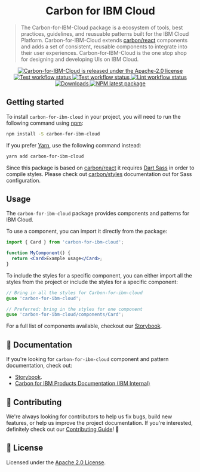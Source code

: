 <h1 align="center">Carbon for IBM Cloud</h1>

> The Carbon-for-IBM-Cloud package is a ecosystem of tools, best practices, guidelines, and reusuable patterns built for the IBM Cloud Platform. Carbon-for-IBM-Cloud extends 
> [carbon/react](https://github.com/carbon-design-system/carbon/tree/main/packages/react) components and adds a set of consistent, reusable components to integrate into their user 
> experiences. Carbon-for-IBM-Cloud is the one stop shop for designing and developing UIs on IBM Cloud.

  <p align="center">
  <a href="https://github.com/carbon-design-system/ibm-cloud/blob/master/LICENSE">
    <img src="https://img.shields.io/badge/license-Apache--2.0-blue.svg" alt="Carbon-for-IBM-Cloud is released under the Apache-2.0 license" />
  </a>
  <a href="https://github.com/carbon-design-system/ibm-cloud/actions/workflows/storybook-test.yml">
    <img src="https://github.com/carbon-design-system/ibm-cloud/actions/workflows/storybook-test.yml/badge.svg" alt="Test workflow status" />
  </a>
  <a href="https://github.com/carbon-design-system/ibm-cloud/actions/workflows/test-pull-request.yml">
    <img src="https://github.com/carbon-design-system/ibm-cloud/actions/workflows/test-pull-request.yml/badge.svg" alt="Test workflow status" />
  </a>
   <a href="https://github.com/carbon-design-system/ibm-cloud/actions/workflows/lint-pull-request.yml">
    <img src="https://github.com/carbon-design-system/ibm-cloud/actions/workflows/lint-pull-request.yml/badge.svg" alt="Lint workflow status" />
  </a>
  
   <a href="https://www.npmjs.com/package/carbon-for-ibm-cloud">
    <img src="https://img.shields.io/npm/dm/carbon-for-ibm-cloud.svg" alt="Downloads" />
  </a>
  <a href="https://www.npmjs.com/package/carbon-for-ibm-cloud">
    <img src="https://img.shields.io/npm/v/carbon-for-ibm-cloud/latest.svg" alt="NPM latest package" />
  </a>
  </p>
  
## Getting started

To install `carbon-for-ibm-cloud` in your project, you will need to run the following
command using [npm](https://www.npmjs.com/):

```bash
npm install -S carbon-for-ibm-cloud
```

If you prefer [Yarn](https://yarnpkg.com/en/), use the following command
instead:

```bash
yarn add carbon-for-ibm-cloud
```

Since this package is based on [carbon/react](https://github.com/carbon-design-system/carbon/tree/main/packages/react) it requires [Dart Sass](http://npmjs.com/package/sass) in order to
compile styles. Please check out [carbon/styles](https://github.com/carbon-design-system/carbon/blob/main/packages/styles/docs/sass.md) documentation out for Sass configuration.

## Usage

The `carbon-for-ibm-cloud` package provides components and patterns for IBM Cloud.

To use a component, you can import it directly from the package:

```jsx
import { Card } from 'carbon-for-ibm-cloud';

function MyComponent() {
  return <Card>Example usage</Card>;
}
```

To include the styles for a specific component, you can either import all the
styles from the project or include the styles for a specific component:

```scss
// Bring in all the styles for Carbon-for-ibm-cloud
@use 'carbon-for-ibm-cloud';

// Preferred: bring in the styles for one component
@use 'carbon-for-ibm-cloud/components/Card';
```

For a full list of components available, checkout our
[Storybook](https://carbon-design-system.github.io/ibm-cloud).

## 📖 Documentation

If you're looking for `carbon-for-ibm-cloud` component and pattern documentation, check out:

- [Storybook](https://carbon-design-system.github.io/ibm-cloud).
- [Carbon for IBM Products Documentation (IBM Internal)](https://pages.github.ibm.com/cdai-design/pal/)

## 🙌 Contributing

We're always looking for contributors to help us fix bugs, build new features,
or help us improve the project documentation. If you're interested, definitely
check out our [Contributing Guide](/.github/CONTRIBUTING.md)! 👀

## 📝 License

Licensed under the [Apache 2.0 License](/LICENSE).

